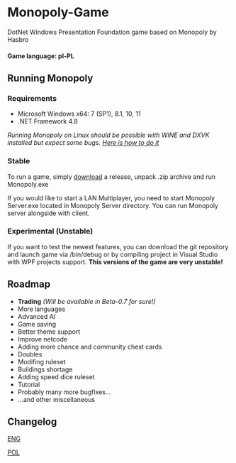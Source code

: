 # Monopoly-Game
DotNet Windows Presentation Foundation game based on Monopoly by Hasbro
#### Game language: pl-PL

## Running Monopoly
### Requirements
 - Microsoft Windows x64: 7 (SP1), 8.1, 10, 11
 - .NET Framework 4.8

*Running Monopoly on Linux should be possible with WINE and DXVK installed but expect some bugs.*
*[Here is how to do it](https://www.reddit.com/r/linux4noobs/comments/firqs9/getting_windows_wpf_applications_to_run_with_wine/)*

### Stable
To run a game, simply [download](https://github.com/Skeletonek/Monopoly-Game/releases) a release, unpack .zip archive and run Monopoly.exe

If you would like to start a LAN Multiplayer, you need to start Monopoly Server.exe located in Monopoly Server directory.
You can run Monopoly server alongside with client.

### Experimental (Unstable)
If you want to test the newest features, you can download the git repository and launch game via /bin/debug 
or by compiling project in Visual Studio with WPF projects support. **This versions of the game are very unstable!**

## Roadmap
 - **Trading** *(Will be available in Beta-0.7 for sure!)*
 - More languages
 - Advanced AI
 - Game saving
 - Better theme support
 - Improve netcode
 - Adding more chance and community chest cards
 - Doubles
 - Modifing ruleset
 - Buildings shortage
 - Adding speed dice ruleset
 - Tutorial
 - Probably many more bugfixes...
 - ...and other miscellaneous

## Changelog
[ENG](changelog_eng.md)

[POL](changelog_pl.md)

